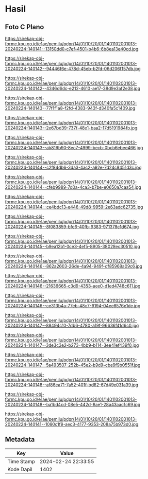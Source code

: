 # Hasil

## Foto C Plano

https://sirekap-obj-formc.kpu.go.id/e1ae/pemilu/pdpr/14/01/10/20/01/1401102001013-20240224-140141--13150dd0-c7ef-4501-b4b6-6b8ea13e40cd.jpg

https://sirekap-obj-formc.kpu.go.id/e1ae/pemilu/pdpr/14/01/10/20/01/1401102001013-20240224-140142--94446f6e-478d-45eb-b2fd-06d206f157db.jpg

https://sirekap-obj-formc.kpu.go.id/e1ae/pemilu/pdpr/14/01/10/20/01/1401102001013-20240224-140142--4346d6dc-e212-4610-ae17-38d9e3af2e38.jpg

https://sirekap-obj-formc.kpu.go.id/e1ae/pemilu/pdpr/14/01/10/20/01/1401102001013-20240224-140143--77f1f1a8-f2fd-4383-943f-d340fa5c1409.jpg

https://sirekap-obj-formc.kpu.go.id/e1ae/pemilu/pdpr/14/01/10/20/01/1401102001013-20240224-140143--2e67bd39-737f-48e1-baa2-17d5191984fb.jpg

https://sirekap-obj-formc.kpu.go.id/e1ae/pemilu/pdpr/14/01/10/20/01/1401102001013-20240224-140143--ab816b90-8ec7-4999-becb-0bcb6ebee466.jpg

https://sirekap-obj-formc.kpu.go.id/e1ae/pemilu/pdpr/14/01/10/20/01/1401102001013-20240224-140144--c2f84db6-3da3-4ac2-a92e-7d24c8451d3c.jpg

https://sirekap-obj-formc.kpu.go.id/e1ae/pemilu/pdpr/14/01/10/20/01/1401102001013-20240224-140144--cfeb9989-7d0a-4ca3-b7be-e0650a7caa54.jpg

https://sirekap-obj-formc.kpu.go.id/e1ae/pemilu/pdpr/14/01/10/20/01/1401102001013-20240224-140144--ce4bdc13-e446-49d8-9959-2e63adc62735.jpg

https://sirekap-obj-formc.kpu.go.id/e1ae/pemilu/pdpr/14/01/10/20/01/1401102001013-20240224-140145--8f083859-bfc6-40fb-9383-971378c1d674.jpg

https://sirekap-obj-formc.kpu.go.id/e1ae/pemilu/pdpr/14/01/10/20/01/1401102001013-20240224-140145--b9ea12b1-0ce3-4ef5-8905-38028ec30510.jpg

https://sirekap-obj-formc.kpu.go.id/e1ae/pemilu/pdpr/14/01/10/20/01/1401102001013-20240224-140146--862a2603-26de-4a94-949f-df85968a09c6.jpg

https://sirekap-obj-formc.kpu.go.id/e1ae/pemilu/pdpr/14/01/10/20/01/1401102001013-20240224-140146--21636665-c3d9-4353-aee0-d1ed4748c611.jpg

https://sirekap-obj-formc.kpu.go.id/e1ae/pemilu/pdpr/14/01/10/20/01/1401102001013-20240224-140146--ce313b4a-77eb-48c7-9194-04ee8576e1de.jpg

https://sirekap-obj-formc.kpu.go.id/e1ae/pemilu/pdpr/14/01/10/20/01/1401102001013-20240224-140147--88494c10-7db6-4780-a19f-96636f41d6c0.jpg

https://sirekap-obj-formc.kpu.go.id/e1ae/pemilu/pdpr/14/01/10/20/01/1401102001013-20240224-140147--3de3c3e2-b273-4bb9-b114-3ee41ef439f0.jpg

https://sirekap-obj-formc.kpu.go.id/e1ae/pemilu/pdpr/14/01/10/20/01/1401102001013-20240224-140147--5a493507-252b-45e2-b9d9-cbe9f9b0551f.jpg

https://sirekap-obj-formc.kpu.go.id/e1ae/pemilu/pdpr/14/01/10/20/01/1401102001013-20240224-140148--af86ca71-7a52-401f-bd82-67d49e031a39.jpg

https://sirekap-obj-formc.kpu.go.id/e1ae/pemilu/pdpr/14/01/10/20/01/1401102001013-20240224-140148--ba1bd4cd-08e5-442d-8ae1-28a43aac1c69.jpg

https://sirekap-obj-formc.kpu.go.id/e1ae/pemilu/pdpr/14/01/10/20/01/1401102001013-20240224-140141--1060c1f9-aec3-4177-9353-208a75b973d0.jpg


## Metadata

| Key        | Value               |
| ---------- | ------------------- |
| Time Stamp | 2024-02-24 22:33:55 |
| Kode Dapil | 1402                |



